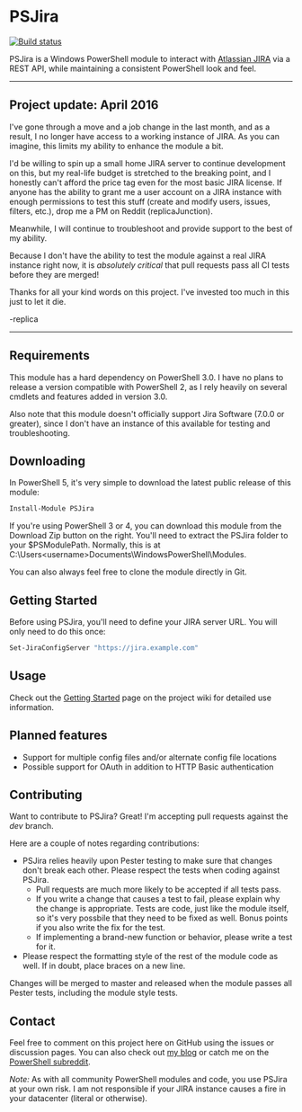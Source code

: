 # PSJira

[![Build status](https://ci.appveyor.com/api/projects/status/rog7nhvpfu58xrxu?svg=true)](https://ci.appveyor.com/project/JoshuaT/psjira)

PSJira is a Windows PowerShell module to interact with [Atlassian JIRA](https://www.atlassian.com/software/jira) via a REST API, while maintaining a consistent PowerShell look and feel.

---

## Project update: April 2016
I've gone through a move and a job change in the last month, and as a result, I no longer have access to a working instance of JIRA. As you can imagine, this limits my ability to enhance the module a bit.

I'd be willing to spin up a small home JIRA server to continue development on this, but my real-life budget is stretched to the breaking point, and I honestly can't afford the price tag even for the most basic JIRA license. If anyone has the ability to grant me a user account on a JIRA instance with enough permissions to test this stuff (create and modify users, issues, filters, etc.), drop me a PM on Reddit (replicaJunction).

Meanwhile, I will continue to troubleshoot and provide support to the best of my ability.

Because I don't have the ability to test the module against a real JIRA instance right now, it is *absolutely critical* that pull requests pass all CI tests before they are merged!

Thanks for all your kind words on this project. I've invested too much in this just to let it die.

-replica

---

## Requirements

This module has a hard dependency on PowerShell 3.0.  I have no plans to release a version compatible with PowerShell 2, as I rely heavily on several cmdlets and features added in version 3.0.

Also note that this module doesn't officially support Jira Software (7.0.0 or greater), since I don't have an instance of this available for testing and troubleshooting.

## Downloading

In PowerShell 5, it's very simple to download the latest public release of this module:

```powershell
Install-Module PSJira
```

If you're using PowerShell 3 or 4, you can download this module from the Download Zip button on the right.  You'll need to extract the PSJira folder to your $PSModulePath.  Normally, this is at C:\Users\<username>Documents\WindowsPowerShell\Modules.

You can also always feel free to clone the module directly in Git.

## Getting Started

Before using PSJira, you'll need to define your JIRA server URL.  You will only need to do this once:

```powershell
Set-JiraConfigServer "https://jira.example.com"
```

## Usage

Check out the [Getting Started](https://github.com/replicaJunction/PSJira/wiki/Getting-Started) page on the project wiki for detailed use information.

## Planned features
* Support for multiple config files and/or alternate config file locations
* Possible support for OAuth in addition to HTTP Basic authentication

## Contributing
Want to contribute to PSJira?  Great!  I'm accepting pull requests against the *dev* branch.

Here are a couple of notes regarding contributions:
* PSJira relies heavily upon Pester testing to make sure that changes don't break each other.  Please respect the tests when coding against PSJira.
  * Pull requests are much more likely to be accepted if all tests pass.
  * If you write a change that causes a test to fail, please explain why the change is appropriate.  Tests are code, just like the module itself, so it's very possbile that they need to be fixed as well.  Bonus points if you also write the fix for the test.
  * If implementing a brand-new function or behavior, please write a test for it.
* Please respect the formatting style of the rest of the module code as well.  If in doubt, place braces on a new line.

Changes will be merged to master and released when the module passes all Pester tests, including the module style tests.

## Contact

Feel free to comment on this project here on GitHub using the issues or discussion pages.  You can also check out [my blog](http://replicajunction.github.io/) or catch me on the [PowerShell subreddit](https://www.reddit.com/r/powershell).

*Note:* As with all community PowerShell modules and code, you use PSJira at your own risk.  I am not responsible if your JIRA instance causes a fire in your datacenter (literal or otherwise).
